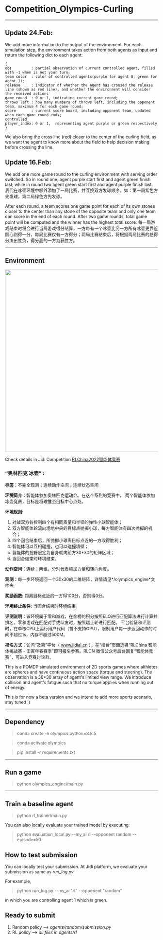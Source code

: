 # Competition_Olympics-Curling
---
## Update 24.Feb:
We add more information to the output of the environment. For each simulation step, the environment takes action from both agents as input and return the following dict to each agent:

    {
    obs         : partial observation of current controlled agent, filled with -1 when is not your turn;
    team color  : color of controlled agents(purple for agent 0, green for agent 1);
    release     : indicator of whether the agent has crossed the release line (shown as red line), and whether the environment will consider the received actions
    game round  : 0 or 1, indicating current game round;
    throws left : how many numbers of throws left, including the opponent team, maximum 4 for each game round;
    score       : current score board, including opponent team, updated when each game round ends;
    controlled_
    player_index: 0 or 1,  representing agent purple or green respectively
    }

We also bring the cross line (red) closer to the center of the curling field, as we want the agent to know more about the field to help decision making before crossing the line.


## Update 16.Feb:

We add one more game round to the curling environment with serving order switched. So in round one, agent purple start first and agent green finish last; while in round two agent green start first and agent purple finish last.
我们在冰壶环境中额外添加了一局比赛，并互换双方发球顺序。如：第一局紫色方先发球，第二局绿色方先发球。

After each round, a team scores one game point for each of its own stones closer to the center than any stone of the opposite team and only one team can score in the end of each round. After two game rounds, total game point will be computed and the winner has the highest total score.
每一局游戏结束时将会进行当局游戏得分结算，一方每有一个冰壶比另一方所有冰壶更靠近圆心则得一分，每局比赛仅有一方得分；两局比赛结束后，将根据两局比赛的总得分决出胜负，得分高的一方为获胜方。



---
## Environment

<img src=https://github.com/jidiai/Competition_Olympics-Curling/blob/main/olympics_engine/assets/olympics%20curling.gif width=600>


Check details in Jidi Competition [RLChina2022智能体竞赛](http://www.jidiai.cn/compete_detail?compete=14)


### “奥林匹克 冰壶” :
<b>标签：</b>不完全观测；连续动作空间；连续状态空间

<b>环境简介：</b>智能体参加奥林匹克运动会。在这个系列的竞赛中， 两个智能体参加冰壶竞赛，目标是将球推至目标中心点处。

<b>环境规则:</b> 
1. 对战双方各控制四个有相同质量和半径的弹性小球智能体；
2. 双方智能体轮流向场地中央的目标点抛掷小球，每方智能体有四次抛掷的机会；
3. 四个回合结束后，所抛掷小球离目标点近的一方取得胜利；
4. 智能体可以互相碰撞，也可以碰撞墙壁；
5. 智能体的视野限定为自身朝向前方30*30的矩阵区域；
6. 当回合结束时环境结束。

<b>动作空间：</b>连续；两维。分别代表施加力量和转向角度。

<b>观测：</b>每一步环境返回一个30x30的二维矩阵，详情请见*/olympics_engine*文件夹

<b>奖励函数:</b> 距离目标点近的一方得100分，否则得0分。

<b>环境终止条件:</b> 当回合结束时环境结束。

<b>评测说明：</b>该环境属于零和游戏，在金榜的积分按照ELO进行匹配算法进行计算并排名。零和游戏在匹配对手或队友时，按照瑞士轮进行匹配。
平台验证和评测时，在单核CPU上运行用户代码（暂不支持GPU），限制用户每一步返回动作的时间不超过1s，内存不超过500M。

<b>报名方式：</b>访问“及第”平台（ www.jidiai.cn ），在“擂台”页面选择“RLChina 智能体挑战赛 - 壬寅年春赛季”即可报名参赛。RLCN 微信公众号后台回复“智能体竞赛”，可进入竞赛讨论群。

This is a POMDP simulated environment of 2D sports games where althletes are spheres and have continuous action space (torque and steering). The observation is a 30*30 array of agent's limited view range. We introduce collision and agent's fatigue such that no torque applies when running out of energy.

This is for now a beta version and we intend to add more sports scenario, stay tuned :)

---
## Dependency

>conda create -n olympics python=3.8.5

>conda activate olympics

>pip install -r requirements.txt

---

## Run a game

>python olympics_engine/main.py

---

## Train a baseline agent 

>python rl_trainer/main.py

You can also locally evaluate your trained model by executing:

>python evaluation_local.py --my_ai rl --opponent random --episode=50


## How to test submission

You can locally test your submission. At Jidi platform, we evaluate your submission as same as *run_log.py*

For example,

>python run_log.py --my_ai "rl" --opponent "random"

in which you are controlling agent 1 which is green.

## Ready to submit

1. Random policy --> *agents/random/submission.py*
2. RL policy --> *all files in agents/rl*

